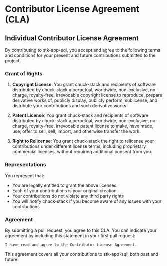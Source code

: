 # Contributor License Agreement (CLA)

## Individual Contributor License Agreement

By contributing to stk-app-sql, you accept and agree to the following terms and conditions for your present and future contributions submitted to the project.

### Grant of Rights

1. **Copyright License**: You grant chuck-stack and recipients of software distributed by chuck-stack a perpetual, worldwide, non-exclusive, no-charge, royalty-free, irrevocable copyright license to reproduce, prepare derivative works of, publicly display, publicly perform, sublicense, and distribute your contributions and such derivative works.

2. **Patent License**: You grant chuck-stack and recipients of software distributed by chuck-stack a perpetual, worldwide, non-exclusive, no-charge, royalty-free, irrevocable patent license to make, have made, use, offer to sell, sell, import, and otherwise transfer the work.

3. **Right to Relicense**: You grant chuck-stack the right to relicense your contributions under different license terms, including proprietary commercial licenses, without requiring additional consent from you.

### Representations

You represent that:
- You are legally entitled to grant the above licenses
- Each of your contributions is your original creation
- Your contributions do not violate any third party rights
- You will notify chuck-stack if you become aware of any issues with your contributions

### Agreement

By submitting a pull request, you agree to this CLA. You can indicate your agreement by including this statement in your first pull request:

```
I have read and agree to the Contributor License Agreement.
```

This agreement covers all your contributions to stk-app-sql, both past and future.
